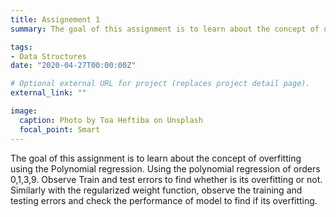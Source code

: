 ```yaml
---
title: Assignement 1
summary: The goal of this assignment is to learn about the concept of overfitting using the Polynomial regression. Using the polynomial regression of orders 0,1,3,9. Observe Train and test errors to find whether is its overfitting or not. Similarly with the regularized weight function, observe the training and testing errors and check the performance of model to find if its overfitting.

tags:
- Data Structures 
date: "2020-04-27T00:00:00Z"

# Optional external URL for project (replaces project detail page).
external_link: ""

image:
  caption: Photo by Toa Heftiba on Unsplash
  focal_point: Smart
---
```

The goal of this assignment is to learn about the concept of overfitting using the Polynomial regression. Using the polynomial regression of orders 0,1,3,9. Observe Train and test errors to find whether is its overfitting or not. Similarly with the regularized weight function, observe the training and testing errors and check the performance of model to find if its overfitting.
